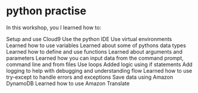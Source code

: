# python practise 

In this workshop, you I learned how to:

Setup and use Cloud9
Use the python IDE
Use virtual environments
Learned how to use variables
Learned about some of pythons data types
Learned how to define and use functions
Learned about arguments and parameters
Learned how you can input data from the command prompt, command line and from files
Use loops
Added logic using if statements
Add logging to help with debugging and understanding flow
Learned how to use try-except to handle errors and exceptions
Save data using Amazon DynamoDB
Learned how to use Amazon Translate